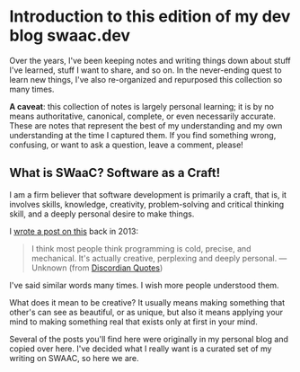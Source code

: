 
# Introduction to this edition of my dev blog swaac.dev

Over the years, I've been keeping notes and writing things down about stuff I've learned, stuff I want to share, and so on. In the never-ending quest to learn new things, I've also re-organized and repurposed this collection so many times.

**A caveat**: this collection of notes is largely personal learning; it is by no means authoritative, canonical, complete, or even necessarily accurate. These are notes that represent the best of my understanding and my own understanding at the time I captured them. If you find something wrong, confusing, or want to ask a question, leave a comment, please!


## What is SWaaC? Software as a Craft!

I am a firm believer that software development is primarily a craft, that is, it involves skills, knowledge, creativity, problem-solving and critical thinking skill, and a deeply personal desire to make things.

I [wrote a post on this](./posts/2013/08/programmers-creativity.md) back in 2013:

> I think most people think programming is cold, precise, and mechanical. It's actually creative, perplexing and deeply personal. &#x2014; Unknown (from [Discordian Quotes](http://discordianquotes.com/quote/think-people-thing-programming-cold-precise-mechanical-actually))

I've said similar words many times. I wish more people understood them.

What does it mean to be creative? It usually means making something that other's can see as beautiful, or as unique, but also it means applying your mind to making something real that exists only at first in your mind.

Several of the posts you'll find here were originally in my personal blog and copied over here. I've decided what I really want is a curated set of my writing on SWAAC, so here we are.

